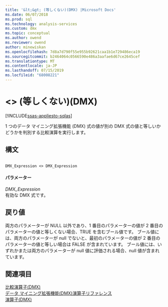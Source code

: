 ```yaml
---
title: '&lt;&gt; (等しくない)(DMX) |Microsoft Docs'
ms.date: 06/07/2018
ms.prod: sql
ms.technology: analysis-services
ms.custom: dmx
ms.topic: conceptual
ms.author: owend
ms.reviewer: owend
author: minewiskan
ms.openlocfilehash: 7d8a7d790f55e955b92621caa1b1e729486eca19
ms.sourcegitcommit: b2464064c0566590e486a3aafae6d67ce2645cef
ms.translationtype: MT
ms.contentlocale: ja-JP
ms.lasthandoff: 07/15/2019
ms.locfileid: "68008221"
---
```

# <a name="ltgt-not-equal-to-dmx"></a>&lt;&gt; (等しくない)(DMX)
[!INCLUDE[ssas-appliesto-sqlas](../includes/ssas-appliesto-sqlas.md)]

  1 つのデータ マイニング拡張機能 (DMX) 式の値が別の DMX 式の値と等しいかどうかを判別する比較演算を実行します。  
  
## <a name="syntax"></a>構文  
  
```  
  
DMX_Expression <> DMX_Expression  
```  
  
#### <a name="parameters"></a>パラメーター  
 *DMX_Expression*  
 有効な DMX 式です。  
  
## <a name="return-value"></a>戻り値  
 両方のパラメーターが NULL 以外であり、1 番目のパラメーターの値が 2 番目のパラメーターの値と等しくない場合、TRUE を含むブール値です。 ブール値には、両方のパラメーターが null でないと、最初のパラメーターの値が 2 番目のパラメーターの値と等しい場合は FALSE が含まれています。 ブール値には、いずれかまたは両方のパラメーターが null 値に評価される場合、null 値が含まれています。  
  
## <a name="see-also"></a>関連項目  
 [比較演算子&#40;DMX&#41;](../dmx/operators-comparison.md)   
 [データ マイニング拡張機能&#40;DMX&#41;演算子リファレンス](../dmx/data-mining-extensions-dmx-operator-reference.md)   
 [演算子&#40;DMX&#41;](../dmx/operators-dmx.md)  
  
  
